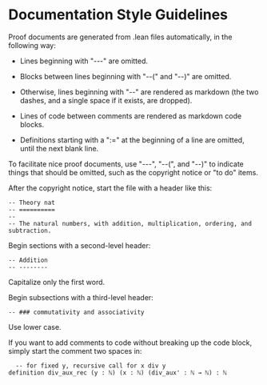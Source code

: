 Documentation Style Guidelines
==============================

Proof documents are generated from .lean files automatically, in the following
way:

* Lines beginning with "---" are omitted. 

* Blocks between lines beginning with "--(" and "--)" are omitted.

* Otherwise, lines beginning with "--" are rendered as markdown (the two dashes,
and a single space if it exists, are dropped).

* Lines of code between comments are rendered as markdown code blocks.

* Definitions starting with a ":=" at the beginning of a line are omitted, until
the next blank line.

To facilitate nice proof documents, use "---", "--(", and "--)" to indicate things 
that should be omitted, such as the copyright notice or "to do" items.

After the copyright notice, start the file with a header like this:
```
-- Theory nat
-- ==========
--
-- The natural numbers, with addition, multiplication, ordering, and subtraction.
```

Begin sections with a second-level header:
```
-- Addition
-- --------
```
Capitalize only the first word.

Begin subsections with a third-level header:
```
-- ### commutativity and associativity
```
Use lower case.

If you want to add comments to code without breaking up the code block, simply
start the comment two spaces in:
```
  -- for fixed y, recursive call for x div y
definition div_aux_rec (y : ℕ) (x : ℕ) (div_aux' : ℕ → ℕ) : ℕ
```

